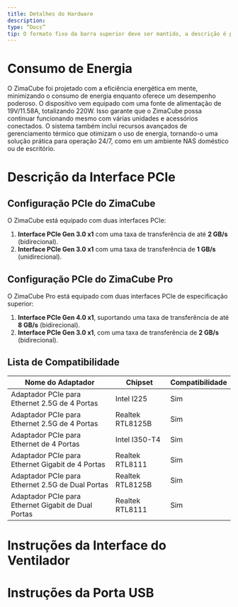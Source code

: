 ```yaml
---
title: Detalhes do Hardware
description:
type: “Docs”
tip: O formato fixo da barra superior deve ser mantido, a descrição é para o artigo, e se não for preenchida, será extraída a primeira parte do conteúdo.
---
```

# Consumo de Energia
O ZimaCube foi projetado com a eficiência energética em mente, minimizando o consumo de energia enquanto oferece um desempenho poderoso. O dispositivo vem equipado com uma fonte de alimentação de 19V/11.58A, totalizando 220W. Isso garante que o ZimaCube possa continuar funcionando mesmo com várias unidades e acessórios conectados. O sistema também inclui recursos avançados de gerenciamento térmico que otimizam o uso de energia, tornando-o uma solução prática para operação 24/7, como em um ambiente NAS doméstico ou de escritório.

# Descrição da Interface PCIe
## Configuração PCIe do ZimaCube
O ZimaCube está equipado com duas interfaces PCIe:
1. **Interface PCIe Gen 3.0 x1** com uma taxa de transferência de até **2 GB/s** (bidirecional).
2. **Interface PCIe Gen 3.0 x1** com uma taxa de transferência de **1 GB/s** (unidirecional).
## Configuração PCIe do ZimaCube Pro
O ZimaCube Pro está equipado com duas interfaces PCIe de especificação superior:
1. **Interface PCIe Gen 4.0 x1**, suportando uma taxa de transferência de até **8 GB/s** (bidirecional).
2. **Interface PCIe Gen 3.0 x1**, com uma taxa de transferência de **2 GB/s** (bidirecional).

## Lista de Compatibilidade
| Nome do Adaptador | Chipset | Compatibilidade |
| - | - | - |
| Adaptador PCIe para Ethernet 2.5G de 4 Portas | Intel I225 | Sim |
| Adaptador PCIe para Ethernet 2.5G de 4 Portas | Realtek RTL8125B | Sim |
| Adaptador PCIe para Ethernet de 4 Portas | Intel I350-T4 | Sim |
| Adaptador PCIe para Ethernet Gigabit de 4 Portas | Realtek RTL8111 | Sim |
| Adaptador PCIe para Ethernet 2.5G de Dual Portas | Realtek RTL8125B | Sim |
| Adaptador PCIe para Ethernet Gigabit de Dual Portas| Realtek RTL8111 | Sim |

# Instruções da Interface do Ventilador
# Instruções da Porta USB
